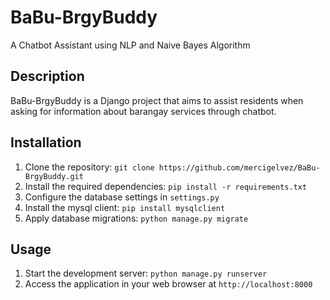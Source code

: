 # BaBu-BrgyBuddy
A Chatbot Assistant using NLP and Naive Bayes Algorithm

## Description
BaBu-BrgyBuddy is a Django project that aims to assist residents when asking for information about barangay services through chatbot.

## Installation
1. Clone the repository: `git clone https://github.com/mercigelvez/BaBu-BrgyBuddy.git`
2. Install the required dependencies: `pip install -r requirements.txt`
3. Configure the database settings in `settings.py`
4. Install the mysql client: `pip install mysqlclient`
5. Apply database migrations: `python manage.py migrate`

## Usage
1. Start the development server: `python manage.py runserver`
2. Access the application in your web browser at `http://localhost:8000`

